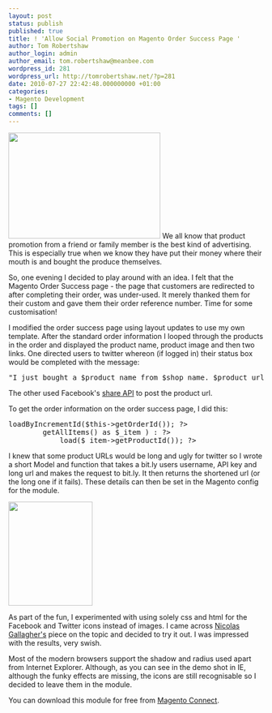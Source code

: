 ```yaml
---
layout: post
status: publish
published: true
title: ! 'Allow Social Promotion on Magento Order Success Page '
author: Tom Robertshaw
author_login: admin
author_email: tom.robertshaw@meanbee.com
wordpress_id: 281
wordpress_url: http://tomrobertshaw.net/?p=281
date: 2010-07-27 22:42:48.000000000 +01:00
categories:
- Magento Development
tags: []
comments: []
---
```

<a href="http://tomrobertshaw.net/wp-content/uploads/2010/07/Order-Success-Page.png"><img src="http://tomrobertshaw.net/wp-content/uploads/2010/07/Order-Success-Page-300x209.png" alt="" title="Order Success Page" width="300" height="209" class="alignright size-medium wp-image-289" /></a>
We all know that product promotion from a friend or family member is the best kind of advertising.  This is especially true when we know they have put their money where their mouth is and bought the produce themselves.

So, one evening I decided to play around with an idea.  I felt that the Magento Order Success page - the page that customers are redirected to after completing their order, was under-used.  It merely thanked them for their custom and gave them their order reference number.  Time for some customisation!

I modified the order success page using layout updates to use my own template.  After the standard order information I looped through the products in the order and displayed the product name, product image and then two links.  One directed users to twitter whereon (if logged in) their status box would be completed with the message:

<pre lang="text">"I just bought a $product_name from $shop_name. $product_url"</pre>

The other used Facebook's <a href="http://wiki.developers.facebook.com/index.php/Facebook_Share">share API</a> to post the product url.

To get the order information on the order success page, I did this:

<pre lang="php">
<?php $_order = Mage::getModel('sales/order')->loadByIncrementId($this->getOrderId()); ?>
        <?php foreach ( $_order->getAllItems() as $_item ) : ?>
            <?php $_product = Mage::getModel('catalog/product')->load($_item->getProductId()); ?>
</pre>

I knew that some product URLs would be long and ugly for twitter so I wrote a short Model and function that takes a bit.ly users username, API key and long url and makes the request to bit.ly.  It then returns the shortened url (or the long one if it fails).  These details can then be set in the Magento config for the module.

<a href="http://tomrobertshaw.net/wp-content/uploads/2010/07/Internet-Explorer-Degradation.png"><img src="http://tomrobertshaw.net/wp-content/uploads/2010/07/Internet-Explorer-Degradation.png" alt="" title="Internet Explorer Degradation" width="166" height="205" class="alignright size-full wp-image-293" /></a>

As part of the fun, I experimented with using solely css and html for the Facebook and Twitter icons instead of images.  I came across <a href="http://nicolasgallagher.com/experimental-pure-css-social-media-icons/">Nicolas Gallagher's</a> piece on the topic and decided to try it out.  I was impressed with the results, very swish.

Most of the modern browsers support the shadow and radius used apart from Internet Explorer.   Although, as you can see in the demo shot in IE, although the funky effects are missing, the icons are still recognisable so I decided to leave them in the module.

You can download this module for free from <a href="http://www.magentocommerce.com/magento-connect/Meanbee/extension/4103/meanbee_ordershare">Magento Connect</a>.
